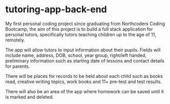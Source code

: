 # tutoring-app-back-end

My first personal coding project since graduating from Northcoders Coding Bootcamp, the aim of this project is to build a full stack application for personal tutors, specifically tutors teaching children up to the age of 11, remotely.

The app will allow tutors to input information about their pupils. Fields will include name, address, DOB, school, year group, right/left handed, preliminary information such as starting date of lessons and contact details for parents.

There will be places for records to be held about each child such as books read, creative writing topics, work books and 11+ pre-test and test results.

There will also be an area of the app where homework can be saved until it is marked and deleted.

